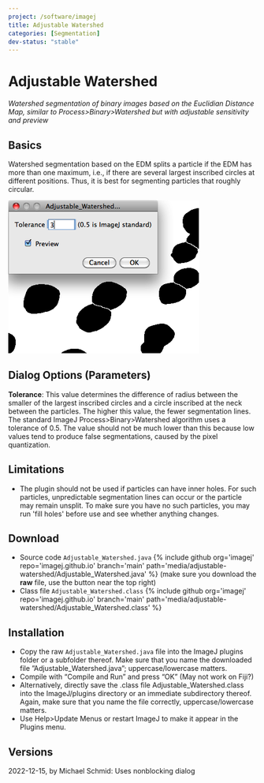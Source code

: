 ```yaml
---
project: /software/imagej
title: Adjustable Watershed
categories: [Segmentation]
dev-status: "stable"
---
```




# Adjustable Watershed

*Watershed segmentation of binary images based on the Euclidian Distance Map, similar to Process>Binary>Watershed but with adjustable sensitivity and preview*

## Basics

Watershed segmentation based on the EDM splits a particle if the EDM has more than one maximum, i.e., if there are several largest inscribed circles at different positions. Thus, it is best for segmenting particles that roughly circular.

![Adjustable Watershed screeshot](/media/adjustable-watershed/adjustable-watershed-screenshot.png)

## Dialog Options (Parameters)

**Tolerance**: 
This value determines the difference of radius between the smaller of the largest inscribed circles and a circle inscribed at the neck between the particles. The higher this value, the fewer segmentation lines. The standard ImageJ Process>Binary>Watershed algorithm uses a tolerance of 0.5. The value should not be much lower than this because low values tend to produce false segmentations, caused by the pixel quantization.

## Limitations

* The plugin should not be used if particles can have inner holes. For such particles, unpredictable segmentation lines can occur or the particle may remain unsplit. To make sure you have no such particles, you may run 'fill holes' before use and see whether anything changes.

## Download
* Source code `Adjustable_Watershed.java` {% include github org='imagej' repo='imagej.github.io' branch='main' path='media/adjustable-watershed/Adjustable_Watershed.java' %} (make sure you download the **raw** file, use the button near the top right)
* Class file `Adjustable_Watershed.class` {% include github org='imagej' repo='imagej.github.io' branch='main'  path='media/adjustable-watershed/Adjustable_Watershed.class' %}

## Installation
- Copy the raw `Adjustable_Watershed.java` file into the ImageJ plugins folder or a subfolder thereof. Make sure that you name the downloaded file ”Adjustable_Watershed.java”; uppercase/lowercase matters.
- Compile with “Compile and Run” and press “OK” (May not work on Fiji?)
- Alternatively, directly save the .class file Adjustable_Watershed.class into the ImageJ/plugins directory or an immediate subdirectory thereof. Again, make sure that you name the file correctly, uppercase/lowercase matters.
- Use Help>Update Menus or restart ImageJ to make it appear in the Plugins menu.

## Versions
2022-12-15, by Michael Schmid: Uses nonblocking dialog
